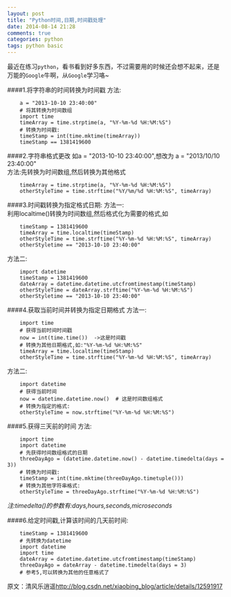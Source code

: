 ```yaml
---
layout: post
title: "Python时间,日期,时间戳处理"
date: 2014-08-14 21:28
comments: true
categories: python
tags: python basic
---
```


最近在练习`python`，看书看到好多东西，不过需要用的时候还会想不起来，还是万能的`Google`牛啊，从`Google`学习咯~

####1.将字符串的时间转换为时间戳
方法:
```
    a = "2013-10-10 23:40:00"
    # 将其转换为时间数组
    import time
    timeArray = time.strptime(a, "%Y-%m-%d %H:%M:%S")
    # 转换为时间戳:
    timeStamp = int(time.mktime(timeArray))
    timeStamp == 1381419600
```
####2.字符串格式更改
如a = "2013-10-10 23:40:00",想改为 a = "2013/10/10 23:40:00"<br>方法:先转换为时间数组,然后转换为其他格式
```
    timeArray = time.strptime(a, "%Y-%m-%d %H:%M:%S")
    otherStyleTime = time.strftime("%Y/%m/%d %H:%M:%S", timeArray)
```

####3.时间戳转换为指定格式日期:
方法一:<br>
利用localtime()转换为时间数组,然后格式化为需要的格式,如
```
    timeStamp = 1381419600
    timeArray = time.localtime(timeStamp)
    otherStyleTime = time.strftime("%Y-%m-%d %H:%M:%S", timeArray)
    otherStyletime == "2013-10-10 23:40:00"
```

<!-- more -->

方法二:
```
    import datetime
    timeStamp = 1381419600
    dateArray = datetime.datetime.utcfromtimestamp(timeStamp)
    otherStyleTime = dateArray.strftime("%Y-%m-%d %H:%M:%S")
    otherStyletime == "2013-10-10 23:40:00"
```

####4.获取当前时间并转换为指定日期格式
方法一:
```
    import time
    # 获得当前时间时间戳
    now = int(time.time())  ->这是时间戳
    # 转换为其他日期格式,如:"%Y-%m-%d %H:%M:%S"
    timeArray = time.localtime(timeStamp)
    otherStyleTime = time.strftime("%Y-%m-%d %H:%M:%S", timeArray)
```

方法二:
```
    import datetime
    # 获得当前时间
    now = datetime.datetime.now()  # 这是时间数组格式
    # 转换为指定的格式:
    otherStyleTime = now.strftime("%Y-%m-%d %H:%M:%S")
```

####5.获得三天前的时间
方法:
```
    import time
    import datetime
    # 先获得时间数组格式的日期
    threeDayAgo = (datetime.datetime.now() - datetime.timedelta(days = 3))
    # 转换为时间戳:
    timeStamp = int(time.mktime(threeDayAgo.timetuple()))
    # 转换为其他字符串格式:
    otherStyleTime = threeDayAgo.strftime("%Y-%m-%d %H:%M:%S")
```
*注:timedelta()的参数有:days,hours,seconds,microseconds*

####6.给定时间戳,计算该时间的几天前时间:
```
    timeStamp = 1381419600
    # 先转换为datetime
    import datetime
    import time
    dateArray = datetime.datetime.utcfromtimestamp(timeStamp)
    threeDayAgo = dateArray - datetime.timedelta(days = 3)
    # 参考5,可以转换为其他的任意格式了
```


原文：清风乐逍遥<http://blog.csdn.net/xiaobing_blog/article/details/12591917>


